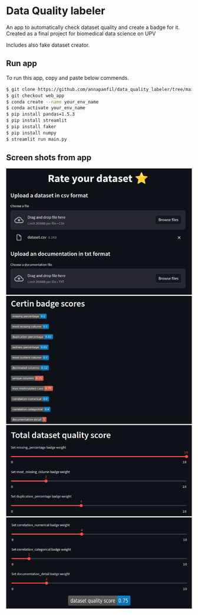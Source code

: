 # Data Quality labeler

An app to automatically check dataset quality and create a badge for it. Created as a final project for biomedical data science on UPV

Includes also fake dataset creator.

## Run app
To run this app, copy and paste below commends. 
```bash
$ git clone https://github.com/annapanfil/data_quality_labeler/tree/main
$ git checkout web_app
$ conda create --name your_env_name
$ conda activate your_env_name
$ pip install pandas=1.5.3
$ pip install streamlit
$ pip install faker
$ pip install numpy
$ streamlit run main.py  
```

## Screen shots from app 
![Alt text](readme_img/image.png)
![Alt text](readme_img/image-1.png)
![Alt text](readme_img/image-2.png)
![Alt text](readme_img/image-3.png)